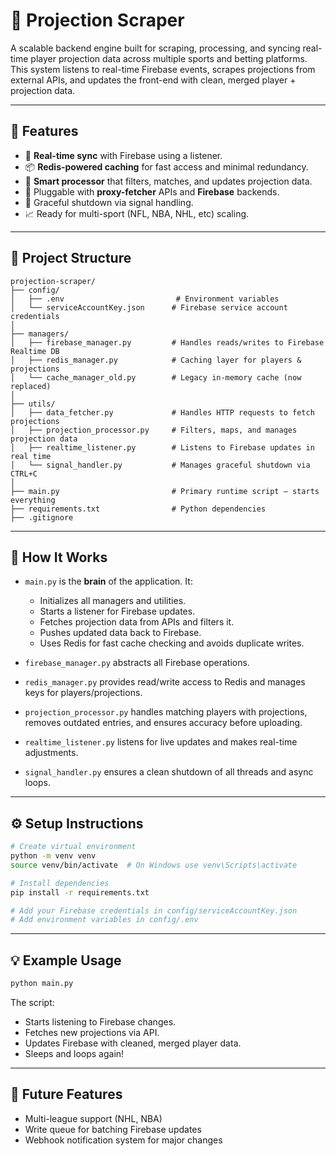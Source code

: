 
# 🏈 Projection Scraper

A scalable backend engine built for scraping, processing, and syncing real-time player projection data across multiple sports and betting platforms. This system listens to real-time Firebase events, scrapes projections from external APIs, and updates the front-end with clean, merged player + projection data.

---

## 🚀 Features

- 🔄 **Real-time sync** with Firebase using a listener.
- 📦 **Redis-powered caching** for fast access and minimal redundancy.
- 🧠 **Smart processor** that filters, matches, and updates projection data.
- 🔌 Pluggable with **proxy-fetcher** APIs and **Firebase** backends.
- 🛑 Graceful shutdown via signal handling.
- 📈 Ready for multi-sport (NFL, NBA, NHL, etc) scaling.

---

## 📁 Project Structure

```
projection-scraper/
├── config/
│   ├── .env                         # Environment variables
│   └── serviceAccountKey.json      # Firebase service account credentials
│
├── managers/
│   ├── firebase_manager.py         # Handles reads/writes to Firebase Realtime DB
│   ├── redis_manager.py            # Caching layer for players & projections
│   └── cache_manager_old.py        # Legacy in-memory cache (now replaced)
│
├── utils/
│   ├── data_fetcher.py             # Handles HTTP requests to fetch projections
│   ├── projection_processor.py     # Filters, maps, and manages projection data
│   ├── realtime_listener.py        # Listens to Firebase updates in real time
│   └── signal_handler.py           # Manages graceful shutdown via CTRL+C
│
├── main.py                         # Primary runtime script – starts everything
├── requirements.txt                # Python dependencies
├── .gitignore
```

---

## 🧠 How It Works

- `main.py` is the **brain** of the application. It:
  - Initializes all managers and utilities.
  - Starts a listener for Firebase updates.
  - Fetches projection data from APIs and filters it.
  - Pushes updated data back to Firebase.
  - Uses Redis for fast cache checking and avoids duplicate writes.

- `firebase_manager.py` abstracts all Firebase operations.
- `redis_manager.py` provides read/write access to Redis and manages keys for players/projections.
- `projection_processor.py` handles matching players with projections, removes outdated entries, and ensures accuracy before uploading.
- `realtime_listener.py` listens for live updates and makes real-time adjustments.
- `signal_handler.py` ensures a clean shutdown of all threads and async loops.

---

## ⚙️ Setup Instructions

```bash
# Create virtual environment
python -m venv venv
source venv/bin/activate  # On Windows use venv\Scripts\activate

# Install dependencies
pip install -r requirements.txt

# Add your Firebase credentials in config/serviceAccountKey.json
# Add environment variables in config/.env
```

---

## 💡 Example Usage

```bash
python main.py
```

The script:
- Starts listening to Firebase changes.
- Fetches new projections via API.
- Updates Firebase with cleaned, merged player data.
- Sleeps and loops again!

---

## 🧪 Future Features

- Multi-league support (NHL, NBA)
- Write queue for batching Firebase updates
- Webhook notification system for major changes
